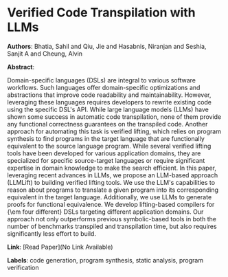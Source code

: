 # Verified Code Transpilation with LLMs

**Authors**: Bhatia, Sahil and Qiu, Jie and Hasabnis, Niranjan and Seshia, Sanjit A and Cheung, Alvin

**Abstract**:

Domain-specific languages (DSLs) are integral to various software workflows. Such languages offer domain-specific optimizations and abstractions that improve code readability and maintainability. However, leveraging these languages requires developers to rewrite existing code using the specific DSL's API. While large language models (LLMs) have shown some success in automatic code transpilation, none of them provide any functional correctness guarantees on the transpiled code. Another approach for automating this task is verified lifting, which relies on program synthesis to find programs in the target language that are functionally equivalent to the source language program. While several verified lifting tools have been developed for various application domains, they are specialized for specific source-target languages or require significant expertise in domain knowledge to make the search efficient. In this paper, leveraging recent advances in LLMs, we propose an LLM-based approach (LLMLift) to building verified lifting tools. We use the LLM's capabilities to reason about programs to translate a given program into its corresponding equivalent in the target language. Additionally, we use LLMs to generate proofs for functional equivalence. We develop lifting-based compilers for {\em four different} DSLs targeting different application domains. Our approach not only outperforms previous symbolic-based tools in both the number of benchmarks transpiled and transpilation time, but also requires significantly less effort to build.

**Link**: [Read Paper](No Link Available)

**Labels**: code generation, program synthesis, static analysis, program verification
